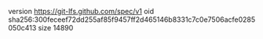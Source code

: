 version https://git-lfs.github.com/spec/v1
oid sha256:300feceef72dd255af85f9457ff2d465146b8331c7c0e7506acfe0285050c413
size 14890
